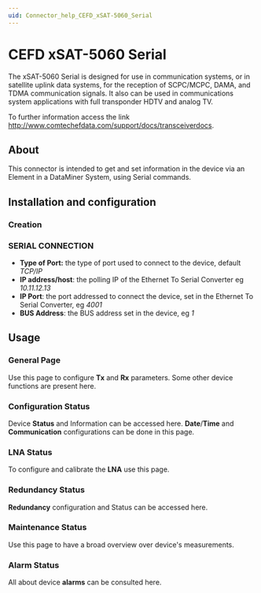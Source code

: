 ```yaml
---
uid: Connector_help_CEFD_xSAT-5060_Serial
---
```


# CEFD xSAT-5060 Serial

The xSAT-5060 Serial is designed for use in communication systems, or in satellite uplink data systems, for the reception of SCPC/MCPC, DAMA, and TDMA communication signals. It also can be used in communications system applications with full transponder HDTV and analog TV.

To further information access the link <http://www.comtechefdata.com/support/docs/transceiverdocs>.

## About

This connector is intended to get and set information in the device via an Element in a DataMiner System, using Serial commands.

## Installation and configuration

### Creation

### SERIAL CONNECTION

- **Type of Port:** the type of port used to connect to the device, default *TCP/IP*
- **IP address/host**: the polling IP of the Ethernet To Serial Converter eg *10.11.12.13*
- **IP Port**: the port addressed to connect the device, set in the Ethernet To Serial Converter, eg *4001*
- **BUS Address**: the BUS address set in the device, eg *1*

## Usage

### General Page

Use this page to configure **Tx** and **Rx** parameters. Some other device functions are present here.

### Configuration Status

Device **Status** and Information can be accessed here. **Date**/**Time** and **Communication** configurations can be done in this page.

### LNA Status

To configure and calibrate the **LNA** use this page.

### Redundancy Status

**Redundancy** configuration and Status can be accessed here.

### Maintenance Status

Use this page to have a broad overview over device's measurements.

### Alarm Status

All about device **alarms** can be consulted here.
